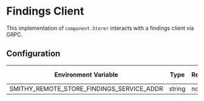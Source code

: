 # Findings Client

This implementation of `component.Storer` interacts with a findings client via GRPC.

## Configuration

| Environment Variable                | Type   | Required | Default                  | Possible Values          |
|-------------------------------------|--------|----------|--------------------------|--------------------------|
| SMITHY\_REMOTE\_STORE\_FINDINGS\_SERVICE\_ADDR    | string | no       | localhost:50051                        | -                        |
